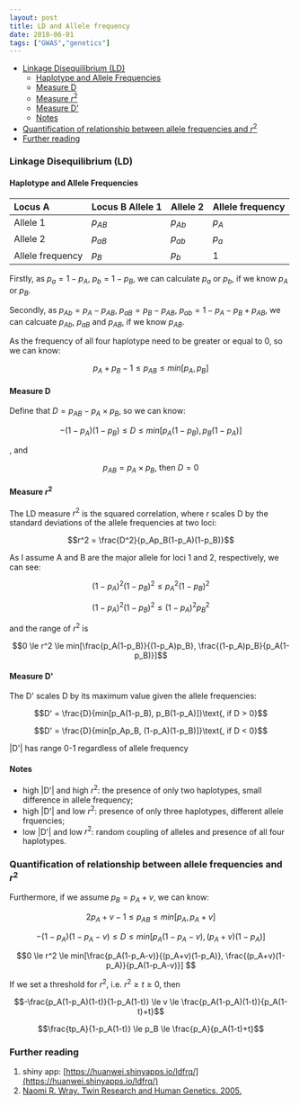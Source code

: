 ```yaml
---
layout: post
title: LD and Allele frequency
date: 2018-06-01
tags: ["GWAS","genetics"]
---
```


-   [Linkage Disequilibrium (LD)](#linkage-disequilibrium-ld)
    -   [Haplotype and Allele
        Frequencies](#haplotype-and-allele-frequencies)
    -   [Measure D](#measure-d)
    -   [Measure *r*<sup>2</sup>](#measure-r2)
    -   [Measure D'](#measure-d-1)
    -   [Notes](#notes)
-   [Quantification of relationship between allele frequencies and
    *r*<sup>2</sup>](#quantification-of-relationship-between-allele-frequencies-and-r2)
-   [Further reading](#further-reading)



### Linkage Disequilibrium (LD)

#### Haplotype and Allele Frequencies

<table>
<thead>
<tr class="header">
<th align="left">Locus A</th>
<th align="left">Locus B Allele 1</th>
<th align="left">Allele 2</th>
<th align="left">Allele frequency</th>
</tr>
</thead>
<tbody>
<tr class="odd">
<td align="left">Allele 1</td>
<td align="left"><span class="math inline"><em>p</em><sub><em>A</em><em>B</em></sub></span></td>
<td align="left"><span class="math inline"><em>p</em><sub><em>A</em><em>b</em></sub></span></td>
<td align="left"><span class="math inline"><em>p</em><sub><em>A</em></sub></span></td>
</tr>
<tr class="even">
<td align="left">Allele 2</td>
<td align="left"><span class="math inline"><em>p</em><sub><em>a</em><em>B</em></sub></span></td>
<td align="left"><span class="math inline"><em>p</em><sub><em>a</em><em>b</em></sub></span></td>
<td align="left"><span class="math inline"><em>p</em><sub><em>a</em></sub></span></td>
</tr>
<tr class="odd">
<td align="left">Allele frequency</td>
<td align="left"><span class="math inline"><em>p</em><sub><em>B</em></sub></span></td>
<td align="left"><span class="math inline"><em>p</em><sub><em>b</em></sub></span></td>
<td align="left">1</td>
</tr>
</tbody>
</table>

Firstly, as $p_a = 1 - p_A$, $p_b = 1 - p_B$, we can calculate $p_a$ or $p_b$, if we know $p_A$ or $p_B$.

Secondly, as $p_{Ab} = p_{A} - p_{AB}$, $p_{aB} = p_{B} - p_{AB}$, $p_{ab} = 1 - p_{A} - p_{B} + p_{AB}$, we can calcuate $p_{Ab}\text{, }p_{aB}\text{ and }p_{AB}$, if we know $p_{AB}$.

As the frequency of all four haplotype need to be greater or equal to 0, so we can know:

$$p_A + p_B - 1 \le p_{AB} \le min[p_A,p_B]$$

#### Measure D

Define that $D = p_{AB} - p_A \times p_B$, so we can know:

$$-(1-p_A)(1-p_B) \le D \le min[p_A(1-p_B), p_B(1-p_A)]$$

, and

$$p_{AB} = p_A \times p_B\text{, then }D = 0$$

#### Measure *r*<sup>2</sup>

The LD measure $r^2$ is the squared correlation, where r scales D by the standard deviations of the allele frequencies at two loci:

$$r^2 = \frac{D^2}{p_Ap_B(1-p_A)(1-p_B)}$$

As I assume A and B are the major allele for loci 1 and 2, respectively, we can see:

$$(1-p_A)^2(1-p_B)^2 \le p_A^2(1-p_B)^2$$

$$(1-p_A)^2(1-p_B)^2\le(1-p_A)^2p_B^2$$

and the range of $r^2$ is

$$0 \le r^2 \le min[\frac{p_A(1-p_B)}{(1-p_A)p_B}, \frac{(1-p_A)p_B}{p_A(1-p_B)}]$$ 

#### Measure D'

The D' scales D by its maximum value given the allele frequencies:

$$D' = \frac{D}{min[p_A(1-p_B), p_B(1-p_A)]}\text{, if D > 0}$$

$$D' = \frac{D}{min[p_Ap_B, (1-p_A)(1-p_B)]}\text{, if D < 0}$$

\|D'\| has range 0-1 regardless of allele frequency

#### Notes

- high \|D'\| and high $r^2$: the presence of only two haplotypes, small difference in allele frequency;
- high \|D'\| and low $r^2$: presence of only three haplotypes, different allele frquencies;
- low \|D'\| and low $r^2$: random coupling of alleles and presence of all four haplotypes.

### Quantification of relationship between allele frequencies and $r^2$

Furthermore, if we assume $p_B = p_A + v$, we can know:

$$2p_A+v-1 \le p_{AB} \le min[p_A,p_A+v]$$

$$-(1-p_A)(1-p_A -v) \le D \le min[p_A(1-p_A-v),(p_A+v)(1-p_A)]$$

$$0 \le r^2 \le min[\frac{p_A(1-p_A-v)}{(p_A+v)(1-p_A)}, \frac{(p_A+v)(1-p_A)}{p_A(1-p_A-v)}] $$

If we set a threshold for $r^2$, i.e. $r^2 \ge t \ge 0$, then

$$-\frac{p_A(1-p_A)(1-t)}{1-p_A(1-t)} \le v \le \frac{p_A(1-p_A)(1-t)}{p_A(1-t)+t}$$

$$\frac{tp_A}{1-p_A(1-t)} \le p_B \le \frac{p_A}{p_A(1-t)+t}$$

### Further reading

1. shiny app: [https://huanwei.shinyapps.io/ldfrq/](https://huanwei.shinyapps.io/ldfrq/)
2. [Naomi R. Wray. Twin Research and Human Genetics. 2005.](https://www.ncbi.nlm.nih.gov/pubmed/15901470)
